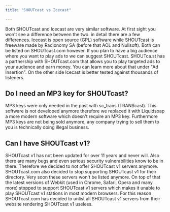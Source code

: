 ```yaml
---
title: "SHOUTcast vs Icecast"

---
```

Both SHOUTcast and Icecast are very similar software. At first sight you won't see a difference between the two. in detail there are a few differences.
Icecast is open source (GPL) software while SHOUTcast is freeware made by Radionomy SA (before that AOL and Nullsoft). Both can be listed on SHOUTcast.com however.
If you plan to have a big audience where you want to play ads to we can suggest SHOUTcast. SHOUTca.st has a partnership with SHOUTcast.com that allows you to play targeted ads to your audience and earn money. You can learn more about that under "Ad Insertion".
On the other side Icecast is better tested against thousands of listeners.

## Do I need an MP3 key for SHOUTcast?

MP3 keys were only needed in the past with sc_trans (TRANScast). This software is not developed anymore therefore we replaced it with Liquidsoap a more modern software which doesn't require an MP3 key. 
Furthermore MP3 keys are not being sold anymore, any company trying to sell them to you is technically doing illegal business.

## Can I have SHOUTcast v1?

SHOUTcast v1 has not been updated for over 11 years and never will. Also there are many bugs and even serious security vulnerabilities know to be in there. Therefore we decided to not offer SHOUTcast v1 servers anymore.
SHOUTcast.com also decided to stop supporting SHOUTcast v1 for their directory. Very soon these servers won't be listed anymore.
On top of that the latest versions of Webkit (used in Chrome, Safari, Opera and many more) stopped to support SHOUTcast v1 servers which makes it unable to play SHOUTcast v1 stations in most modern browsers. For this reason SHOUTcast.com has decided to unlist all SHOUTcast v1 servers from their website rendering SHOUTcast v1 useless.

